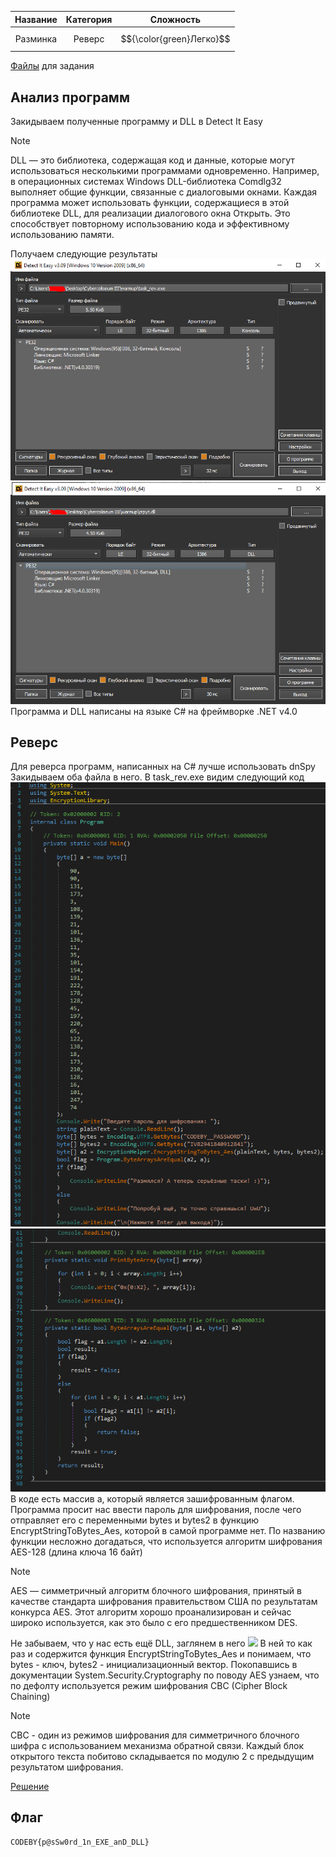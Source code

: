 | Название | Категория |        Сложность         |
| :------: | :-------: | :----------------------: |
| Разминка |  Реверс   | $${\color{green}Легко}$$ |

[Файлы](give) для задания

## Анализ программ

Закидываем полученные программу и DLL в Detect It Easy

> [!NOTE]
> DLL — это библиотека, содержащая код и данные, которые могут использоваться несколькими программами одновременно. Например, в операционных системах Windows DLL-библиотека Comdlg32 выполняет общие функции, связанные с диалоговыми окнами. Каждая программа может использовать функции, содержащиеся в этой библиотеке DLL, для реализации диалогового окна Открыть. Это способствует повторному использованию кода и эффективному использованию памяти.

Получаем следующие результаты
![](images/binary_analyze.png)
![](images/DLL_analyze.png)
Программа и DLL написаны на языке C# на фреймворке .NET v4.0

## Реверс

Для реверса программ, написанных на C# лучше использовать dnSpy
Закидываем оба файла в него. В task_rev.exe видим следующий код
![](images/decompiled_binary_part_1.png)
![](images/decompiled_binary_part_2.png)
В коде есть массив a, который является зашифрованным флагом. Программа просит нас ввести пароль для шифрования, после чего отправляет его с переменными bytes и bytes2 в функцию EncryptStringToBytes_Aes, которой в самой программе нет. По названию функции несложно догадаться, что используется алгоритм шифрования AES-128 (длина ключа 16 байт)

> [!NOTE]
> AES — симметричный алгоритм блочного шифрования, принятый в качестве стандарта шифрования правительством США по результатам конкурса AES. Этот алгоритм хорошо проанализирован и сейчас широко используется, как это было с его предшественником DES.

Не забываем, что у нас есть ещё DLL, заглянем в него
![](decompiled_DLL.png)
В ней то как раз и содержится функция EncryptStringToBytes_Aes и понимаем, что bytes - ключ, bytes2 - инициализационный вектор. Покопавшись в документации System.Security.Cryptography по поводу AES узнаем, что по дефолту используется режим шифрования CBC (Cipher Block Chaining)

> [!NOTE]
> CBC - один из режимов шифрования для симметричного блочного шифра с использованием механизма обратной связи. Каждый блок открытого текста побитово складывается по модулю 2 с предыдущим результатом шифрования.

[Решение](solve.py)

## Флаг

```
CODEBY{p@sSw0rd_1n_EXE_anD_DLL}
```
